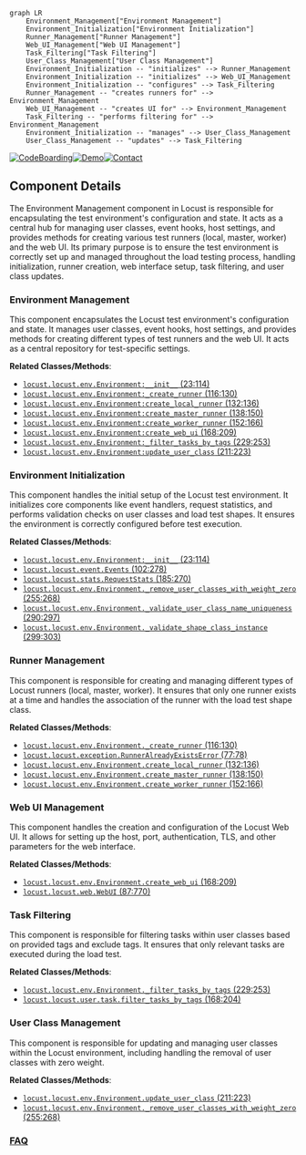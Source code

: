 ```mermaid
graph LR
    Environment_Management["Environment Management"]
    Environment_Initialization["Environment Initialization"]
    Runner_Management["Runner Management"]
    Web_UI_Management["Web UI Management"]
    Task_Filtering["Task Filtering"]
    User_Class_Management["User Class Management"]
    Environment_Initialization -- "initializes" --> Runner_Management
    Environment_Initialization -- "initializes" --> Web_UI_Management
    Environment_Initialization -- "configures" --> Task_Filtering
    Runner_Management -- "creates runners for" --> Environment_Management
    Web_UI_Management -- "creates UI for" --> Environment_Management
    Task_Filtering -- "performs filtering for" --> Environment_Management
    Environment_Initialization -- "manages" --> User_Class_Management
    User_Class_Management -- "updates" --> Task_Filtering
```
[![CodeBoarding](https://img.shields.io/badge/Generated%20by-CodeBoarding-9cf?style=flat-square)](https://github.com/CodeBoarding/CodeBoarding)[![Demo](https://img.shields.io/badge/Try%20our-Demo-blue?style=flat-square)](https://www.codeboarding.org/demo)[![Contact](https://img.shields.io/badge/Contact%20us%20-%20contact@codeboarding.org-lightgrey?style=flat-square)](mailto:contact@codeboarding.org)

## Component Details

The Environment Management component in Locust is responsible for encapsulating the test environment's configuration and state. It acts as a central hub for managing user classes, event hooks, host settings, and provides methods for creating various test runners (local, master, worker) and the web UI. Its primary purpose is to ensure the test environment is correctly set up and managed throughout the load testing process, handling initialization, runner creation, web interface setup, task filtering, and user class updates.

### Environment Management
This component encapsulates the Locust test environment's configuration and state. It manages user classes, event hooks, host settings, and provides methods for creating different types of test runners and the web UI. It acts as a central repository for test-specific settings.


**Related Classes/Methods**:

- <a href="https://github.com/locustio/locust/blob/master/locust/env.py#L23-L114" target="_blank" rel="noopener noreferrer">`locust.locust.env.Environment:__init__` (23:114)</a>
- <a href="https://github.com/locustio/locust/blob/master/locust/env.py#L116-L130" target="_blank" rel="noopener noreferrer">`locust.locust.env.Environment:_create_runner` (116:130)</a>
- <a href="https://github.com/locustio/locust/blob/master/locust/env.py#L132-L136" target="_blank" rel="noopener noreferrer">`locust.locust.env.Environment:create_local_runner` (132:136)</a>
- <a href="https://github.com/locustio/locust/blob/master/locust/env.py#L138-L150" target="_blank" rel="noopener noreferrer">`locust.locust.env.Environment:create_master_runner` (138:150)</a>
- <a href="https://github.com/locustio/locust/blob/master/locust/env.py#L152-L166" target="_blank" rel="noopener noreferrer">`locust.locust.env.Environment:create_worker_runner` (152:166)</a>
- <a href="https://github.com/locustio/locust/blob/master/locust/env.py#L168-L209" target="_blank" rel="noopener noreferrer">`locust.locust.env.Environment:create_web_ui` (168:209)</a>
- <a href="https://github.com/locustio/locust/blob/master/locust/env.py#L229-L253" target="_blank" rel="noopener noreferrer">`locust.locust.env.Environment:_filter_tasks_by_tags` (229:253)</a>
- <a href="https://github.com/locustio/locust/blob/master/locust/env.py#L211-L223" target="_blank" rel="noopener noreferrer">`locust.locust.env.Environment:update_user_class` (211:223)</a>


### Environment Initialization
This component handles the initial setup of the Locust test environment. It initializes core components like event handlers, request statistics, and performs validation checks on user classes and load test shapes. It ensures the environment is correctly configured before test execution.


**Related Classes/Methods**:

- <a href="https://github.com/locustio/locust/blob/master/locust/env.py#L23-L114" target="_blank" rel="noopener noreferrer">`locust.locust.env.Environment:__init__` (23:114)</a>
- <a href="https://github.com/locustio/locust/blob/master/locust/event.py#L102-L278" target="_blank" rel="noopener noreferrer">`locust.locust.event.Events` (102:278)</a>
- <a href="https://github.com/locustio/locust/blob/master/locust/stats.py#L185-L270" target="_blank" rel="noopener noreferrer">`locust.locust.stats.RequestStats` (185:270)</a>
- <a href="https://github.com/locustio/locust/blob/master/locust/env.py#L255-L268" target="_blank" rel="noopener noreferrer">`locust.locust.env.Environment._remove_user_classes_with_weight_zero` (255:268)</a>
- <a href="https://github.com/locustio/locust/blob/master/locust/env.py#L290-L297" target="_blank" rel="noopener noreferrer">`locust.locust.env.Environment._validate_user_class_name_uniqueness` (290:297)</a>
- <a href="https://github.com/locustio/locust/blob/master/locust/env.py#L299-L303" target="_blank" rel="noopener noreferrer">`locust.locust.env.Environment._validate_shape_class_instance` (299:303)</a>


### Runner Management
This component is responsible for creating and managing different types of Locust runners (local, master, worker). It ensures that only one runner exists at a time and handles the association of the runner with the load test shape class.


**Related Classes/Methods**:

- <a href="https://github.com/locustio/locust/blob/master/locust/env.py#L116-L130" target="_blank" rel="noopener noreferrer">`locust.locust.env.Environment._create_runner` (116:130)</a>
- <a href="https://github.com/locustio/locust/blob/master/locust/exception.py#L77-L78" target="_blank" rel="noopener noreferrer">`locust.locust.exception.RunnerAlreadyExistsError` (77:78)</a>
- <a href="https://github.com/locustio/locust/blob/master/locust/env.py#L132-L136" target="_blank" rel="noopener noreferrer">`locust.locust.env.Environment.create_local_runner` (132:136)</a>
- <a href="https://github.com/locustio/locust/blob/master/locust/env.py#L138-L150" target="_blank" rel="noopener noreferrer">`locust.locust.env.Environment.create_master_runner` (138:150)</a>
- <a href="https://github.com/locustio/locust/blob/master/locust/env.py#L152-L166" target="_blank" rel="noopener noreferrer">`locust.locust.env.Environment.create_worker_runner` (152:166)</a>


### Web UI Management
This component handles the creation and configuration of the Locust Web UI. It allows for setting up the host, port, authentication, TLS, and other parameters for the web interface.


**Related Classes/Methods**:

- <a href="https://github.com/locustio/locust/blob/master/locust/env.py#L168-L209" target="_blank" rel="noopener noreferrer">`locust.locust.env.Environment.create_web_ui` (168:209)</a>
- <a href="https://github.com/locustio/locust/blob/master/locust/web.py#L87-L770" target="_blank" rel="noopener noreferrer">`locust.locust.web.WebUI` (87:770)</a>


### Task Filtering
This component is responsible for filtering tasks within user classes based on provided tags and exclude tags. It ensures that only relevant tasks are executed during the load test.


**Related Classes/Methods**:

- <a href="https://github.com/locustio/locust/blob/master/locust/env.py#L229-L253" target="_blank" rel="noopener noreferrer">`locust.locust.env.Environment._filter_tasks_by_tags` (229:253)</a>
- <a href="https://github.com/locustio/locust/blob/master/locust/user/task.py#L168-L204" target="_blank" rel="noopener noreferrer">`locust.locust.user.task.filter_tasks_by_tags` (168:204)</a>


### User Class Management
This component is responsible for updating and managing user classes within the Locust environment, including handling the removal of user classes with zero weight.


**Related Classes/Methods**:

- <a href="https://github.com/locustio/locust/blob/master/locust/env.py#L211-L223" target="_blank" rel="noopener noreferrer">`locust.locust.env.Environment.update_user_class` (211:223)</a>
- <a href="https://github.com/locustio/locust/blob/master/locust/env.py#L255-L268" target="_blank" rel="noopener noreferrer">`locust.locust.env.Environment._remove_user_classes_with_weight_zero` (255:268)</a>




### [FAQ](https://github.com/CodeBoarding/GeneratedOnBoardings/tree/main?tab=readme-ov-file#faq)